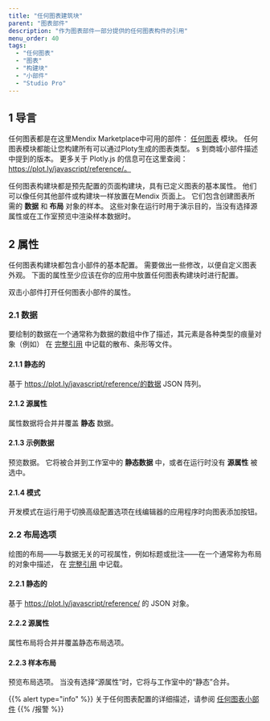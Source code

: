 ```yaml
---
title: "任何图表建筑块"
parent: "图表部件"
description: "作为图表部件一部分提供的任何图表构件的引用"
menu_order: 40
tags:
  - "任何图表"
  - "图表"
  - "构建块"
  - "小部件"
  - "Studio Pro"
---
```


## 1 导言

任何图表都是在这里Mendix Marketplace中可用的部件： [任何图表](/appstore/modules/any-chart) 模块。 任何图表模块都能让您构建所有可以通过Ploty生成的图表类型。 s 到商城小部件描述中提到的版本。 更多关于 Plotly.js 的信息可在这里查阅：https://plot.ly/javascript/reference/。

任何图表构建块都是预先配置的页面构建块，具有已定义图表的基本属性。 他们可以像任何其他部件或构建块一样放置在Mendix 页面上。 它们包含创建图表所需的 **数据** 和 **布局** 对象的样本。 这些对象在运行时用于演示目的，当没有选择源属性或在工作室预览中渲染样本数据时。

## 2 属性

任何图表构建块都包含小部件的基本配置。 需要做出一些修改，以便自定义图表外观。 下面的属性至少应该在你的应用中放置任何图表构建块时进行配置。

双击小部件打开任何图表小部件的属性。

### 2.1 数据

要绘制的数据在一个通常称为数据的数组中作了描述，其元素是各种类型的痕量对象（例如） 在 [完整引用](https://plot.ly/javascript/reference) 中记载的散布、条形等文件。

#### 2.1.1 静态的

基于 https://plot.ly/javascript/reference/的数据 JSON 阵列。

#### 2.1.2 源属性

属性数据将合并并覆盖 **静态** 数据。

#### 2.1.3 示例数据

预览数据。 它将被合并到工作室中的 **静态数据** 中，或者在运行时没有 **源属性** 被选中。

#### 2.1.4 模式

开发模式在运行用于切换高级配置选项在线编辑器的应用程序时向图表添加按钮。

### 2.2 布局选项

绘图的布局——与数据无关的可视属性，例如标题或批注——在一个通常称为布局的对象中描述， 在 [完整引用](https://plot.ly/javascript/reference/#layout) 中记载。

#### 2.2.1 静态的

基于 https://plot.ly/javascript/reference/ 的 JSON 对象。

#### 2.2.2 源属性

属性布局将合并并覆盖静态布局选项。

#### 2.2.3 样本布局

预览布局选项。 当没有选择“源属性”时，它将与工作室中的“静态”合并。

{{% alert type="info" %}}
关于任何图表配置的详细描述，请参阅 [任何图表小部件](charts-any-configuration)
{{% /报警 %}}
